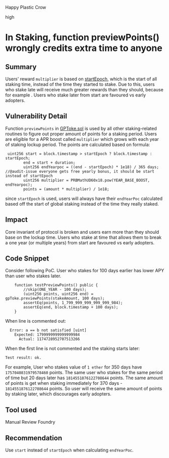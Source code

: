 Happy Plastic Crow

high

# In Staking, function previewPoints() wrongly credits extra time to anyone

## Summary
Users' reward `multiplier` is based on [startEpoch](https://github.com/sherlock-audit/2023-06-tokemak/blob/main/v2-core-audit-2023-07-14/src/staking/GPToke.sol#L192), which is the start of all staking time, instead of the time they started to stake. Due to this, users who stake late will receive much greater rewards than they should, because for example . Users who stake later from start are favoured vs early adopters. 

## Vulnerability Detail
Function `previewPoints` in [GPToke.sol](https://github.com/sherlock-audit/2023-06-tokemak/blob/main/v2-core-audit-2023-07-14/src/staking/GPToke.sol#L183) is used by all other staking-related routines to figure out proper amount of points for a staking period. Users are eligible for a APR boost called `multiplier` which grows with each year of staking lockup period. The points are calculated based on formula:

```solidity
 uint256 start = block.timestamp > startEpoch ? block.timestamp : startEpoch;
        end = start + duration;
        uint256 endYearpoc = ((end - startEpoch) * 1e18) / 365 days; //@audit-issue everyone gets free yearly bonus, it should be start instead of startEpoch
        uint256 multiplier = PRBMathUD60x18.pow(YEAR_BASE_BOOST, endYearpoc); 
        points = (amount * multiplier) / 1e18;

```
since `startEpoch` is used, users will always have their `endYearPoc` calculated based off the start of global staking instead of the time they really staked.

## Impact
Core invariant of protocol is broken and users earn more than they should base on the lockup time. Users who stake at time that allows them to break a one year (or multiple years) from start are favoured vs early adopters.

## Code Snippet
Consider following PoC. User who stakes for 100 days earlier has lower APY than user who stakes later. 
```solidity
    function testPreviewPoints() public {
        //skip(ONE_YEAR - 100 days);
        (uint256 points, uint256 end) = gpToke.previewPoints(stakeAmount, 100 days);
        assertEq(points, 1_799_999_999_999_999_984);
        assertEq(end, block.timestamp + 100 days);
    }
```

When line is commented out:
```text
  Error: a == b not satisfied [uint]
    Expected: 1799999999999999984
      Actual: 1174728952707513266
```

When the first line is not commented and the staking starts later:
```text
Test result: ok.
```

For example, User who stakes value of `1 ether` for 350 days have `1757040831979578460` points. The same user who stakes for the same period of time but 20 days later has `1814551876122708644` points. The same amount of points is get when staking immediately for 370 days - `1814551876122708644` points. So user will receive the same amount of points by staking later, which discourages early adopters.


## Tool used

Manual Review
Foundry

## Recommendation
Use `start` instead of `startEpoch` when calculating `endYearPoc`.
